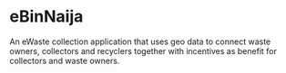 # eBinNaija
An eWaste collection application that uses geo data to connect waste owners, collectors and recyclers together with incentives as benefit for collectors and waste owners.
